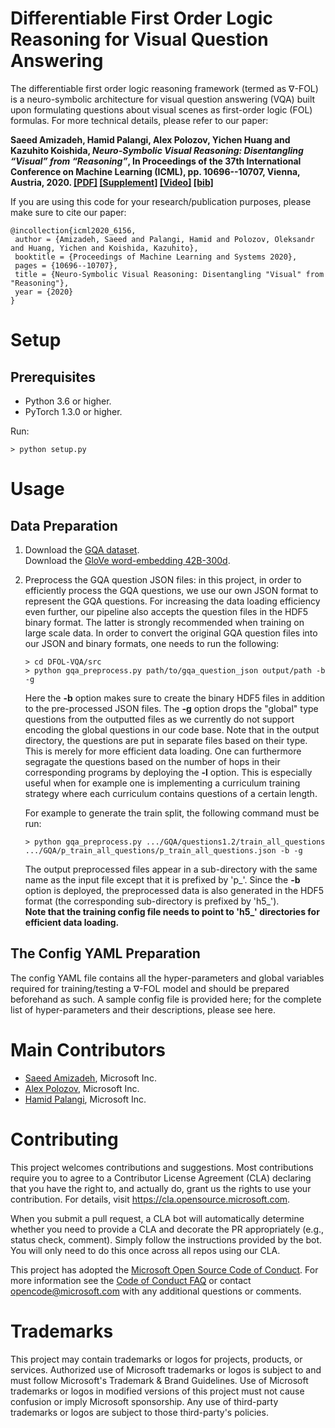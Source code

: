 # Differentiable First Order Logic Reasoning for Visual Question Answering

The differentiable first order logic reasoning framework (termed as &#8711;-FOL) is a neuro-symbolic architecture for visual question answering (VQA) built upon formulating questions about visual scenes as first-order logic (FOL) formulas. For more technical details, please refer to our paper:

**Saeed Amizadeh, Hamid Palangi, Alex Polozov, Yichen Huang and Kazuhito Koishida, *Neuro-Symbolic Visual Reasoning: Disentangling “Visual” from “Reasoning”*, In Proceedings of the 37th International Conference on Machine Learning (ICML), pp. 10696--10707, Vienna, Austria, 2020. [[PDF]](https://proceedings.icml.cc/static/paper_files/icml/2020/6156-Paper.pdf) [[Supplement]](https://proceedings.icml.cc/static/paper_files/icml/2020/6156-Supplemental.pdf) [[Video]](https://icml.cc/virtual/2020/poster/6760) [[bib]](https://proceedings.icml.cc/static/paper_files/icml/2020/6156-Bibtex.bib)**

If you are using this code for your research/publication purposes, please make sure to cite our paper:

```
@incollection{icml2020_6156,
 author = {Amizadeh, Saeed and Palangi, Hamid and Polozov, Oleksandr and Huang, Yichen and Koishida, Kazuhito},
 booktitle = {Proceedings of Machine Learning and Systems 2020},
 pages = {10696--10707},
 title = {Neuro-Symbolic Visual Reasoning: Disentangling "Visual" from "Reasoning"},
 year = {2020}
}
```

# Setup

## Prerequisites

* Python 3.6 or higher.
* PyTorch 1.3.0 or higher.

Run:

```
> python setup.py
```

# Usage

## Data Preparation

1. Download the [GQA dataset](https://cs.stanford.edu/people/dorarad/gqa/download.html).\
  Download the [GloVe word-embedding 42B-300d](http://nlp.stanford.edu/data/glove.42B.300d.zip).

2. Preprocess the GQA question JSON files: in this project, in order to efficiently process the GQA questions, we use our own JSON format to represent the GQA questions. For increasing the data loading efficiency even further, our pipeline also accepts the question files in the HDF5 binary format. The latter is strongly recommended when training on large scale data. In order to convert the original GQA question files into our JSON and binary formats, one needs to run the following: 

   `> cd DFOL-VQA/src`\
   `> python gqa_preprocess.py path/to/gqa_question_json output/path -b -g`

   Here the **-b** option makes sure to create the binary HDF5 files in addition to the pre-processed JSON files. The **-g** option drops the "global" type questions from the outputted files as we currently do not support encoding the global questions in our code base. Note that in the output directory, the questions are put in separate files based on their type. This is merely for more efficient data loading. One can furthermore segragate the questions based on the number of hops in their corresponding programs by deploying the **-l** option. This is especially useful when for example one is implementing a curriculum training strategy where each curriculum contains questions of a certain length.

   For example to generate the train split, the following command must be run:

   `> python gqa_preprocess.py .../GQA/questions1.2/train_all_questions .../GQA/p_train_all_questions/p_train_all_questions.json -b -g`

   The output preprocessed files appear in a sub-directory with the same name as the input file except that it is prefixed by 'p_'. 
   Since the **-b** option is deployed, the preprocessed data is also generated in the HDF5 format (the corresponding sub-directory is prefixed by 'h5_').\
   **Note that the training config file needs to point to 'h5_' directories for efficient data loading.**

## The Config YAML Preparation

The config YAML file contains all the hyper-parameters and global variables required for training/testing a &#8711;-FOL model and should be prepared beforehand as such. A sample config file is provided here; for the complete list of hyper-parameters and their descriptions, please see here.

# Main Contributors

+ [Saeed Amizadeh](mailto:saamizad@microsoft.com), Microsoft Inc.
+ [Alex Polozov](mailto:Alex.Polozov@microsoft.com), Microsoft Inc.
+ [Hamid Palangi](mailto:hpalangi@microsoft.com), Microsoft Inc.

# Contributing

This project welcomes contributions and suggestions.  Most contributions require you to agree to a
Contributor License Agreement (CLA) declaring that you have the right to, and actually do, grant us
the rights to use your contribution. For details, visit https://cla.opensource.microsoft.com.

When you submit a pull request, a CLA bot will automatically determine whether you need to provide
a CLA and decorate the PR appropriately (e.g., status check, comment). Simply follow the instructions
provided by the bot. You will only need to do this once across all repos using our CLA.

This project has adopted the [Microsoft Open Source Code of Conduct](https://opensource.microsoft.com/codeofconduct/).
For more information see the [Code of Conduct FAQ](https://opensource.microsoft.com/codeofconduct/faq/) or
contact [opencode@microsoft.com](mailto:opencode@microsoft.com) with any additional questions or comments.

# Trademarks 

This project may contain trademarks or logos for projects, products, or services. Authorized use of Microsoft trademarks or logos is subject to and must follow Microsoft's Trademark & Brand Guidelines. Use of Microsoft trademarks or logos in modified versions of this project must not cause confusion or imply Microsoft sponsorship. Any use of third-party trademarks or logos are subject to those third-party's policies.